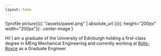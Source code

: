 ```yaml
---
layout: home
---
```


![profile picture]({{ "/assets/pawel.png" | absolute_url }}){: height="200px" width="200px"}{: .center-image }

Hi! I am a graduate of the University of Edinburgh holding a first-class degree in MEng Mechanical Engineering and currently working at [Rolls-Royce] as a Graduate Engineer.

[Rolls-Royce]: https://www.rolls-royce.com